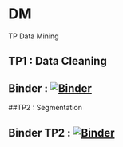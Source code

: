 # DM
TP Data Mining  
## TP1 :  Data  Cleaning   
## Binder : [![Binder](https://mybinder.org/badge_logo.svg)](https://mybinder.org/v2/gh/ChirineJlidi/DM/master?labpath=Data%20Cleaning%20TP1.ipynb)

##TP2 : Segmentation
## Binder TP2 : [![Binder](https://mybinder.org/badge_logo.svg)](https://mybinder.org/v2/gh/ChirineJlidi/DM/master?labpath=clustering.ipynb)
